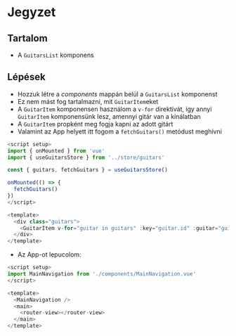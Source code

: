 # Jegyzet

## Tartalom
- A `GuitarsList` komponens

## Lépések
- Hozzuk létre a _components_ mappán belül a `GuitarsList` komponenst
- Ez nem mást fog tartalmazni, mit `GuitarItem`eket
- A `GuitarItem` komponensen használom a `v-for` direktívát, így annyi `GuitarItem` komponensünk lesz, amennyi gitár van a kínálatban
- A `GuitarItem` propként meg fogja kapni az adott gitárt
- Valamint az App helyett itt fogom a `fetchGuitars()` metódust meghívni

```js
<script setup>
import { onMounted } from 'vue'
import { useGuitarsStore } from '../store/guitars'

const { guitars, fetchGuitars } = useGuitarsStore()

onMounted(() => {
  fetchGuitars()
})
</script>

<template>
  <div class="guitars">
    <GuitarItem v-for="guitar in guitars" :key="guitar.id" :guitar="guitar" />
  </div>
</template>
```

- Az App-ot lepucolom:

```js
<script setup>
import MainNavigation from './components/MainNavigation.vue'
</script>

<template>
  <MainNavigation />
  <main>
    <router-view></router-view>
  </main>
</template>